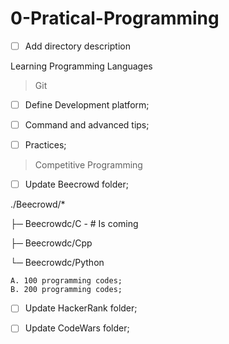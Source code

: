 # 0-Pratical-Programming
- [ ] Add directory description

Learning Programming Languages
> Git
 
 - [ ] Define Development platform;
  
 - [ ] Command and advanced tips;
  
 - [ ] Practices;

> Competitive Programming

 - [ ] Update Beecrowd folder;

./Beecrowd/*

  ├─ Beecrowdc/C - # Is coming 

  ├─ Beecrowdc/Cpp
  
  └─ Beecrowdc/Python
  
    A. 100 programming codes;
    B. 200 programming codes;
    
 - [ ] Update HackerRank folder;

 - [ ] Update CodeWars folder;  
